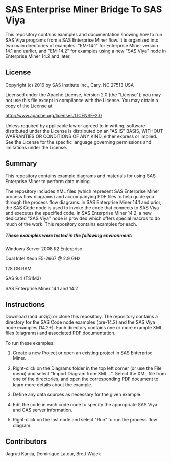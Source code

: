 # SAS Enterprise Miner Bridge To SAS Viya
This repository contains examples and documentation showing how to run SAS Viya programs from a SAS Enterprise Miner flow.  It is organized into two main directories of examples: "EM-14.1" for Enterprise Miner version 14.1 and earlier, and "EM-14.2" for examples using a new "SAS Viya" node in Enterprise Miner 14.2 and later.

## License

Copyright (c) 2016 by SAS Institute Inc., Cary, NC 27513 USA

Licensed under the Apache License, Version 2.0 (the "License"); 
you may not use this file except in compliance with the License. 
You may obtain a copy of the License at 

   http://www.apache.org/licenses/LICENSE-2.0 

Unless required by applicable law or agreed to in writing, software 
distributed under the License is distributed on an "AS IS" BASIS, 
WITHOUT WARRANTIES OR CONDITIONS OF ANY KIND, either express or implied. 
See the License for the specific language governing permissions and 
limitations under the License.  

## Summary

This repository contains example diagrams and materials for using SAS Enterprise Miner to perform data mining.

The repository includes XML files (which represent SAS Enterprise Miner process flow diagrams) and accompanying PDF files 
to help guide you through the process flow diagrams.  In SAS Enterprise Miner 14.1 and prior, the SAS Code node is used to invoke the code that connects to SAS Viya and executes the specified code. In SAS Enterprise Miner 14.2, a new dedicated "SAS Viya" node is provided which offers special macros to do much of the work.  This repository contains examples for each.

##### These examples were tested in the following environment:

Windows Server 2008 R2 Enterprise

Dual Intel Xeon E5-2667 @ 2.9 GHz

128 GB RAM 

SAS 9.4 (TS1M3)

SAS Enterprise Miner 14.1 and 14.2

## Instructions

Download (and unzip) or clone this repository. The repository contains a directory for the SAS Code node examples (pre-14.2) and the SAS Viya node examples (14.2+). Each directory contains one or more example XML files (diagrams) and associated PDF documentation. 

To run these examples:

1. Create a new Project or open an existing project in SAS Enterprise Miner. 

2. Right-click on the Diagrams folder in the top left corner (or use the File menu) and select "Import Diagram from XML...". Select the XML file from one of the directories, and open the corresponding PDF document to learn more details about the example.

3. Define any data sources as necessary for the given example.

4. Edit the code in each code node to specify the appropriate SAS Viya and CAS server information.

5. Right-click on the last node and select "Run" to run the process flow diagram.

## Contributors

Jagruti Kanjia, Dominique Latour, Brett Wujek
